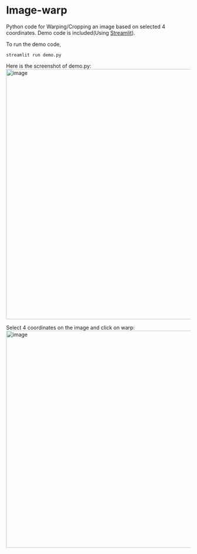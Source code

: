 # Image-warp
Python code for Warping/Cropping an image based on selected 4 coordinates. Demo code is included(Using [Streamlit](https://streamlit.io)).

To run the demo code, 
```
streamlit run demo.py
```
Here is the screenshot of demo.py:  
<img width="680" alt="image" src="https://user-images.githubusercontent.com/33936364/226658564-9995a9d3-812b-4fb3-a4f5-74a3c02fb39e.png">

Select 4 coordinates on the image and click on warp:  
<img width="590" alt="image" src="https://user-images.githubusercontent.com/33936364/226662803-b67a900f-7d3f-461f-9585-538ac343ff3d.png">
